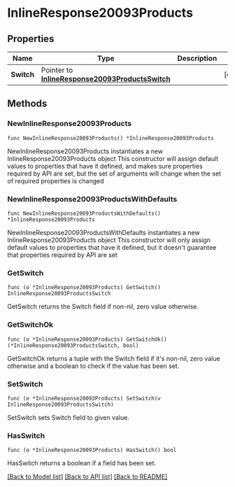 # InlineResponse20093Products

## Properties

Name | Type | Description | Notes
------------ | ------------- | ------------- | -------------
**Switch** | Pointer to [**InlineResponse20093ProductsSwitch**](InlineResponse20093ProductsSwitch.md) |  | [optional] 

## Methods

### NewInlineResponse20093Products

`func NewInlineResponse20093Products() *InlineResponse20093Products`

NewInlineResponse20093Products instantiates a new InlineResponse20093Products object
This constructor will assign default values to properties that have it defined,
and makes sure properties required by API are set, but the set of arguments
will change when the set of required properties is changed

### NewInlineResponse20093ProductsWithDefaults

`func NewInlineResponse20093ProductsWithDefaults() *InlineResponse20093Products`

NewInlineResponse20093ProductsWithDefaults instantiates a new InlineResponse20093Products object
This constructor will only assign default values to properties that have it defined,
but it doesn't guarantee that properties required by API are set

### GetSwitch

`func (o *InlineResponse20093Products) GetSwitch() InlineResponse20093ProductsSwitch`

GetSwitch returns the Switch field if non-nil, zero value otherwise.

### GetSwitchOk

`func (o *InlineResponse20093Products) GetSwitchOk() (*InlineResponse20093ProductsSwitch, bool)`

GetSwitchOk returns a tuple with the Switch field if it's non-nil, zero value otherwise
and a boolean to check if the value has been set.

### SetSwitch

`func (o *InlineResponse20093Products) SetSwitch(v InlineResponse20093ProductsSwitch)`

SetSwitch sets Switch field to given value.

### HasSwitch

`func (o *InlineResponse20093Products) HasSwitch() bool`

HasSwitch returns a boolean if a field has been set.


[[Back to Model list]](../README.md#documentation-for-models) [[Back to API list]](../README.md#documentation-for-api-endpoints) [[Back to README]](../README.md)


